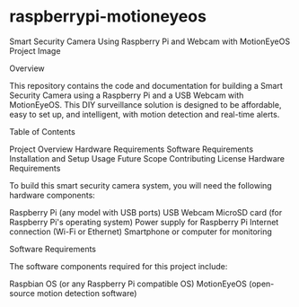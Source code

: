 # raspberrypi-motioneyeos
Smart Security Camera Using Raspberry Pi and Webcam with MotionEyeOS
Project Image <!-- You can add a project image if available -->

Overview

This repository contains the code and documentation for building a Smart Security Camera using a Raspberry Pi and a USB Webcam with MotionEyeOS. This DIY surveillance solution is designed to be affordable, easy to set up, and intelligent, with motion detection and real-time alerts.

Table of Contents

Project Overview
Hardware Requirements
Software Requirements
Installation and Setup
Usage
Future Scope
Contributing
License
Hardware Requirements

To build this smart security camera system, you will need the following hardware components:

Raspberry Pi (any model with USB ports)
USB Webcam
MicroSD card (for Raspberry Pi's operating system)
Power supply for Raspberry Pi
Internet connection (Wi-Fi or Ethernet)
Smartphone or computer for monitoring

Software Requirements

The software components required for this project include:

Raspbian OS (or any Raspberry Pi compatible OS)
MotionEyeOS (open-source motion detection software)


